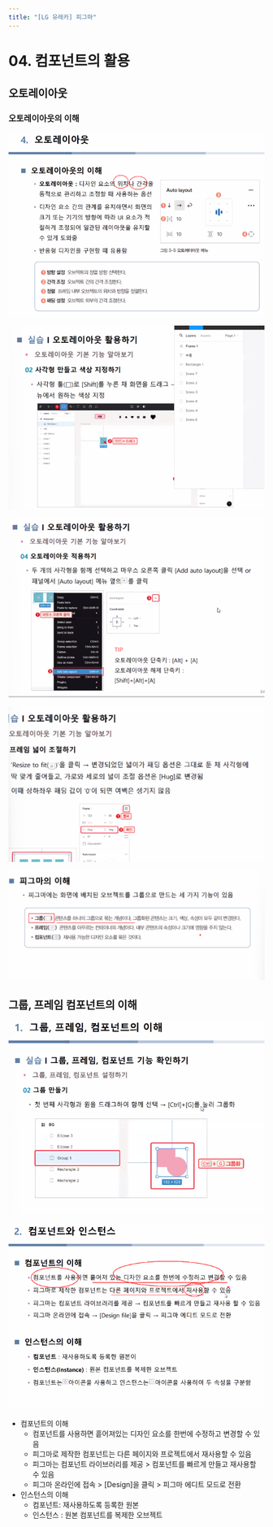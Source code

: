 ```yaml
---
title: "[LG 유레카] 피그마"
---
```


# 04. 컴포넌트의 활용

## 오토레이아웃

### 오토레이아웃의 이해



![image-20240801092316909](../../../images/Untitled/image-20240801092316909.png)

![ ](../../../images/Untitled/image-20240801092554449.png)

![image-20240801092741367](../../../images/Untitled/image-20240801092741367.png)

![image-20240801094707841](../../../images/Untitled/image-20240801094707841.png)	

![image-20240801111511157](../../../images/Untitled/image-20240801111511157.png)

## 그룹, 프레임 컴포넌트의 이해

![image-20240801112010242](../../../images/Untitled/image-20240801112010242.png)

![image-20240801113417051](../../../images/Untitled/image-20240801113417051.png)

- 컴포넌트의 이해
  - 컴포넌트를 사용하면 흩어져있는 디자인 요소를 한번에 수정하고 변경할 수 있음
  - 피그마로 제작한 컴포넌트는 다른 페이지와 프로젝트에서 재사용할 수 있음
  - 피그마는 컴포넌트 라이브러리를 제공 > 컴포넌트를 빠르게 만들고 재사용할 수 있음
  - 피그마 온라인에 접속 > [Design]을 클릭 > 피그마 에디트 모드로 전환
- 인스턴스의 이해
  - 컴포넌트: 재사용하도록 등록한 원본
  - 인스턴스 : 원본 컴포넌트를 복제한 오브젝트

